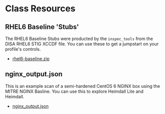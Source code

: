 # Class Resources

## RHEL6 Baseline 'Stubs'

The RHEL6 Baseline Stubs were producted by the `inspec_tools` from the DISA RHEL6 STIG XCCDF file. You can use these to get a jumpstart on your profile's controls.

- [rhel6-baseline.zip](./rhel6-baseline.zip)

## nginx_output.json

This is an example scan of a semi-hardened CentOS 6 NGINX box using the MITRE NGINX Basline. You can use this to explore Heimdall Lite and Heimdall.

- [nginx_output.json](./nginx_output.json)
